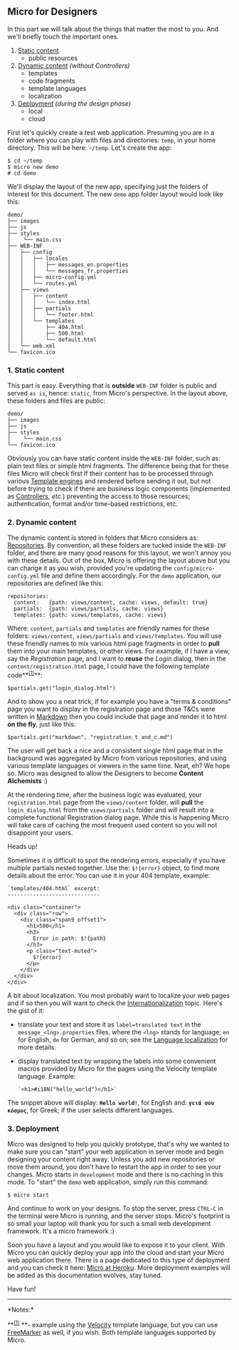 ## Micro for Designers

In this part we will talk about the things that matter the most to you. And we'll briefly touch the important ones.

 1. [Static content](#static)
    - public resources
 2. [Dynamic content](#dynamic) *(without Controllers)*
    - templates
    - code fragments
    - template languages
    - localization
 3. [Deployment](#deployment) *(during the design phase)*
    - local
    - cloud
 
First let's quickly create a test web application. Presuming you are in a folder where you can play with files and directories: `temp`, in your home directory. This will be here: `~/temp`. Let's create the app:

    $ cd ~/temp
    $ micro new demo
    # cd demo

We'll display the layout of the new app, specifying just the folders of interest for this document. The new `demo` app folder layout would look like this:
    
    demo/
    ├── images
    ├── js
    ├── styles
    │    └── main.css
    ├── WEB-INF
    │   ├── config
    │   │   ├── locales
    │   │   │   ├── messages_en.properties
    │   │   │   └── messages_fr.properties
    │   │   ├── micro-config.yml
    │   │   └── routes.yml
    │   ├── views
    │   │   ├── content
    │   │   │   └── index.html
    │   │   ├── partials
    │   │   │   └── footer.html
    │   │   └── templates
    │   │       ├── 404.html
    │   │       ├── 500.html
    │   │       └── default.html
    │   └── web.xml
    └── favicon.ico
      
### 1. Static content <name id="static">
This part is easy. Everything that is **outside** `WEB-INF` folder is public and served `as is`, hence: `static`, from Micro's perspective. In the layout above, these folders and files are public:

    demo/
    ├── images
    ├── js
    ├── styles
    │    └── main.css
    └── favicon.ico

Obviously you can have static content inside the `WEB-INF` folder, such as: plain text files or simple html fragments. The difference being that for these files Micro will check first if their content has to be processed through various [Template engines](/views/engines/md) and rendered before sending it out, but not before trying to check if there are business logic components (implemented as [Controllers](/controllers.md/), *etc.*) preventing the access to those resources; authentication, format and/or time-based restrictions, etc.

### 2. Dynamic content <name id="dynamic">
The dynamic content is stored in folders that Micro considers as: [Repositories](/repositories.md/). By convention, all these folders are tucked inside the `WEB-INF` folder, and there are many good reasons for this layout, we won't annoy you with these details. Out of the box, Micro is offering the layout above but you can change it as you wish, provided you're updating the `config/micro-config.yml` file and define them accordingly. For the `demo` application, our repositories are defined like this:

    repositories:
      content:   {path: views/content, cache: views, default: true}
      partials:  {path: views/partials, cache: views}
      templates: {path: views/templates, cache: views}
    
<name id="foot_1_back"/>Where: `content`, `partials` and `templates` are friendly names for these folders: `views/content`, `views/partials` and `views/templates`. You will use these friendly names to mix various html page fragments in order to **pull** them into your main templates, or other views. For example, if I have a view, say the *Registration* page, and I want to **reuse** the *Login* dialog, then in the `content/registration.html` page, I could have the following template code**<sup>[(1)](#foot_1)</sup>**:

    $partials.get("login_dialog.html")

And to show you a neat trick, if for example you have a "terms & conditions" page you want to display in the registration page and those T&Cs were written in [Markdown](/views/engines.md#Markdown) then you could include that page and render it to html **on the fly**, just like this:

    $partials.get("markdown", "registration_t_and_c.md")

The user will get back a nice and a consistent single html page that in the background was aggregated by Micro from various repositories, and using various template languages or viewers in the same time. Neat, eh? We hope so. Micro was designed to allow the Designers to become **Content Alchemists** :)
  
At the rendering time, after the business logic was evaluated, your `registration.html` page from the `views/content` folder, will **pull** the `login_dialog.html` from the `views/partials` folder and will result into a complete functional Registration dialog page. While this is happening Micro will take care of caching the most frequent used content so you will not disappoint your users. 

<span class="label label-important">Heads up!</span> 

Sometimes it is difficult to spot the rendering errors, especially if you have multiple partials nested together. Use the: `$!{error}` object, to find more details about the error. You can use it in your 404 template, example:

    `templates/404.html` excerpt:
    -----------------------------
    
    <div class="container">
      <div class="row">
        <div class="span9 offset1">
          <h1>500</h1>
          <h3>
            Error in path: $!{path}
          </h3>
          <p class="text-muted">
            $!{error}
          </p>
        </div>
      </div>  
    </div>
  


A bit about localization. You most probably want to localize your web pages and if so then you will want to check the [Internationalization](internationalization.md) topic. Here's the gist of it:

  - translate your text and store it as `label=translated text` in the `message_<lng>.properties` files, where the `<lng>` stands for language; `en` for English, `de` for German, and so on; see the [Language localization](http://en.wikipedia.org/wiki/Language_localisation) for more details.
  - display translated text by wrapping the labels into some convenient macros provided by Micro for the pages using the Velocity template language. Example:

        `<h1>#i18N("hello_world")</h1>`

The snippet above will display: **`Hello world!`**, for English and: **`γειά σου κόσμος`**, for Greek; if the user selects different languages.

### 3. Deployment <name id="deployment">
Micro was designed to help you quickly prototype, that's why we wanted to make sure you can "start" your web application in server mode and begin designing your content right away. Unless you add new repositories or move them around, you don't have to restart the app in order to see your changes. Micro starts in `development` mode and there is no caching in this mode. To "start" the `demo` web application, simply run this command:

    $ micro start

And continue to work on your designs. To stop the server, press `CTRL-C` in the terminal were Micro is running, and the server stops. Micro's footprint is so small your laptop will thank you for such a small web development framework. It's a micro framework :)

Soon you have a layout and you would like to expose it to your client. With Micro you can quickly deploy your app into the cloud and start your Micro web application there. There is a page dedicated to this type of deployment and you can check it here: [Micro at Heroku](/micro_for/heroku.md/). More deployment examples will be added as this documentation evolves, stay tuned.

Have fun!

<hr>
*Notes:*

**<name id="foot_1"/><sup>[(1)](#foot_1_back)</sup> **- example using the [Velocity](/views/engines.md#Velocity) template language, but you can use [FreeMarker](/views/engines.md#Freemarker) as well, if you wish. Both template languages supported by Micro.
